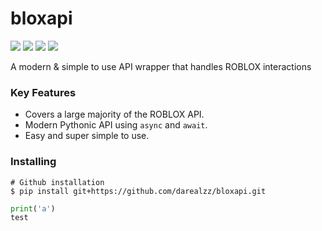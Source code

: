 # bloxapi

![](https://img.shields.io/github/stars/darealzz/bloxapi) ![](https://img.shields.io/github/forks/darealzz/bloxapi) ![](https://img.shields.io/github/license/darealzz/bloxapi) ![](https://img.shields.io/github/issues/darealzz/bloxapi)

A modern & simple to use API wrapper that handles ROBLOX interactions

### Key Features

- Covers a large majority of the ROBLOX API.
- Modern Pythonic API using `async` and `await`.
- Easy and super simple to use.

### Installing

    # Github installation
    $ pip install git+https://github.com/darealzz/bloxapi.git

```py
print('a')
test
```

